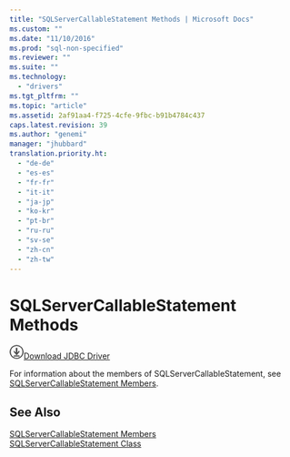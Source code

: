 ```yaml
---
title: "SQLServerCallableStatement Methods | Microsoft Docs"
ms.custom: ""
ms.date: "11/10/2016"
ms.prod: "sql-non-specified"
ms.reviewer: ""
ms.suite: ""
ms.technology: 
  - "drivers"
ms.tgt_pltfrm: ""
ms.topic: "article"
ms.assetid: 2af91aa4-f725-4cfe-9fbc-b91b4784c437
caps.latest.revision: 39
ms.author: "genemi"
manager: "jhubbard"
translation.priority.ht: 
  - "de-de"
  - "es-es"
  - "fr-fr"
  - "it-it"
  - "ja-jp"
  - "ko-kr"
  - "pt-br"
  - "ru-ru"
  - "sv-se"
  - "zh-cn"
  - "zh-tw"
---
```

# SQLServerCallableStatement Methods
![Download](../../../ssdt/media/download.png)[Download JDBC Driver](http://go.microsoft.com/fwlink/?LinkId=245496)

  For information about the members of SQLServerCallableStatement, see [SQLServerCallableStatement Members](../../../connect/jdbc/reference/sqlservercallablestatement-members.md).  
  
## See Also  
 [SQLServerCallableStatement Members](../../../connect/jdbc/reference/sqlservercallablestatement-members.md)   
 [SQLServerCallableStatement Class](../../../connect/jdbc/reference/sqlservercallablestatement-class.md)  
  
  